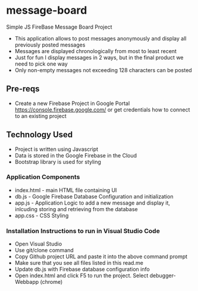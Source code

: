 # message-board
Simple JS FireBase Message Board Project
- This application allows to post messages anonymously and display all previously posted messages
- Messages are displayed chronologically from most to least recent
- Just for fun I display messages in 2 ways, but in the final product we need to pick one way
- Only non-empty messages not exceeding 128 characters can be posted


## Pre-reqs
- Create a new Firebase Project in Google Portal https://console.firebase.google.com/ or get credentials how to connect to an existing project

## Technology Used
- Project is written using Javascript
- Data is stored in the Google Firebase in the Cloud
- Bootstrap library is used for styling

### Application Components
- index.html - main HTML file containing UI
- db.js - Google Firebase Database Configuration and initialization
- app.js - Application Logic to add a new message and display it, inlcuding storing and retrieving from the database
- app.css - CSS Styling

### Installation Instructions to run in Visual Studio Code
- Open Visual Studio
- Use git/clone command
- Copy Github project URL and paste it into the above command prompt
- Make sure that you see all files listed in this read.me
- Update db.js with Firebase database configuration info
- Open index.html and click F5 to run the project.  Select debugger-Webbapp (chrome)
